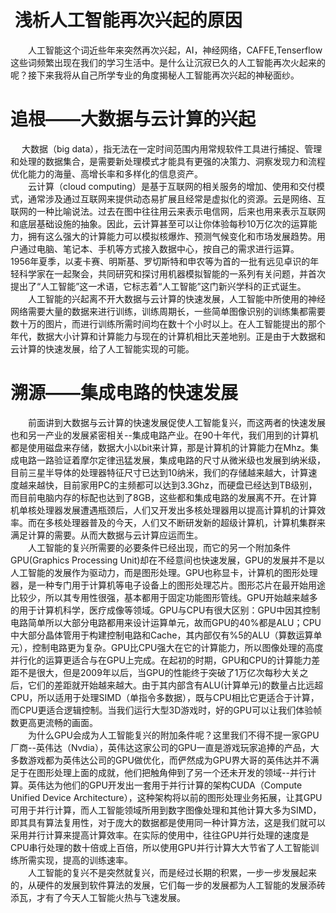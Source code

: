  #  浅析人工智能再次兴起的原因


　　人工智能这个词近些年来突然再次兴起，AI，神经网络，CAFFE,Tenserflow这些词频繁出现在我们的学习生活中。是什么让沉寂已久的人工智能再次火起来的呢？接下来我将从自己所学专业的角度揭秘人工智能再次兴起的神秘面纱。  
# 追根——大数据与云计算的兴起

　 大数据（big data），指无法在一定时间范围内用常规软件工具进行捕捉、管理和处理的数据集合，是需要新处理模式才能具有更强的决策力、洞察发现力和流程优化能力的海量、高增长率和多样化的信息资产。  
　　云计算（cloud computing）是基于互联网的相关服务的增加、使用和交付模式，通常涉及通过互联网来提供动态易扩展且经常是虚拟化的资源。云是网络、互联网的一种比喻说法。过去在图中往往用云来表示电信网，后来也用来表示互联网和底层基础设施的抽象。因此，云计算甚至可以让你体验每秒10万亿次的运算能力，拥有这么强大的计算能力可以模拟核爆炸、预测气候变化和市场发展趋势。用户通过电脑、笔记本、手机等方式接入数据中心，按自己的需求进行运算。  
1956年夏季，以麦卡赛、明斯基、罗切斯特和申农等为首的一批有远见卓识的年轻科学家在一起聚会，共同研究和探讨用机器模拟智能的一系列有关问题，并首次提出了“人工智能”这一术语，它标志着“人工智能”这门新兴学科的正式诞生。  
　　人工智能的兴起离不开大数据与云计算的快速发展，人工智能中所使用的神经网络需要大量的数据来进行训练，训练周期长，一些简单图像识别的训练集都需要数十万的图片，而进行训练所需时间均在数十个小时以上。在人工智能提出的那个年代，数据大小计算和计算能力与现在的计算机相比天差地别。正是由于大数据和云计算的快速发展，给了人工智能实现的可能。  

# 溯源——集成电路的快速发展

　　前面讲到大数据与云计算的快速发展促使人工智能复兴，而这两者的快速发展也和另一产业的发展紧密相关--集成电路产业。在90十年代，我们用到的计算机都是使用磁盘来存储，数据大小以bit来计算，那是计算机的计算能力在Mhz。集成电路一路验证着摩尔定律迅猛发展，集成电路的尺寸从微米级也发展到纳米级，目前三星半导体的处理器特征尺寸已达到10纳米，我们的存储越来越大，计算速度越来越快，目前家用PC的主频都可以达到3.3Ghz，而硬盘已经达到TB级别，而目前电脑内存的标配也达到了8GB，这些都和集成电路的发展离不开。在计算机单核处理器发展遭遇瓶颈后，人们又开发出多核处理器用以提高计算机的计算效率。而在多核处理器普及的今天，人们又不断研发新的超级计算机，计算机集群来满足计算的需要。从而大数据与云计算应运而生。  
　　人工智能的复兴所需要的必要条件已经出现，而它的另一个附加条件GPU(Graphics Processing Unit)却在不经意间也快速发展，GPU的发展并不是以人工智能的发展作为驱动力，而是图形处理。GPU也称显卡，计算机的图形处理器，是一种专门用于计算机等电子设备上的图形处理芯片。图形芯片在最开始用途比较少，所以其专用性很强，基本都用于固定功能图形管线。GPU开始越来越多的用于计算机科学，医疗成像等领域。GPU与CPU有很大区别：GPU中因其控制电路简单所以大部分电路都用来设计运算单元，故而GPU的40%都是ALU；CPU中大部分晶体管用于构建控制电路和Cache，其内部仅有%5的ALU（算数运算单元），控制电路更为复杂。GPU比CPU强大在它的计算能力，所以图像处理的高度并行化的运算更适合与在GPU上完成。在起初的时期，GPU和CPU的计算能力差距不是很大，但是2009年以后，当GPU的性能终于突破了1万亿次每秒大关之后，它们的差距就开始越来越大。由于其内部含有ALU(计算单元)的数量占比远超CPU，所以适用于处理SIMD（单指令多数据），既与CPU相比它更适合于计算，而CPU更适合逻辑控制。当我们运行大型3D游戏时，好的GPU可以让我们体验帧数更高更流畅的画面。  
　　为什么GPU会成为人工智能复兴的附加条件呢？这里我们不得不提一家GPU厂商--英伟达（Nvdia），英伟达这家公司的GPU一直是游戏玩家追捧的产品，大多数游戏都为英伟达公司的GPU做优化，而俨然成为GPU界大哥的英伟达并不满足于在图形处理上面的成就，他们把触角伸到了另一个还未开发的领域--并行计算。英伟达为他们的GPU开发出一套用于并行计算的架构CUDA（Compute Unified Device Architecture），这种架构将以前的图形处理业务拓展，让其GPU可用于并行计算，而人工智能领域所用到数字图像处理和其他计算大多为SIMD，即其具有算法复用性，对于庞大的数据都是使用同一种计算方法，这是我们就可以采用并行计算来提高计算效率。在实际的使用中，往往GPU并行处理的速度是CPU串行处理的数十倍或上百倍，所以使用GPU并行计算大大节省了人工智能训练所需实现，提高的训练速率。  
　　人工智能的复兴不是突然就复兴，而是经过长期的积累，一步一步发展起来的，从硬件的发展到软件算法的发展，它们每一步的发展都为人工智能的发展添砖添瓦，才有了今天人工智能火热与飞速发展。  
